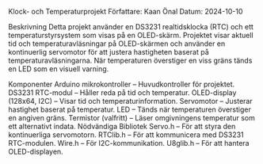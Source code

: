 Klock- och Temperaturprojekt
Författare: Kaan Önal
Datum: 2024-10-10

Beskrivning
Detta projekt använder en DS3231 realtidsklocka (RTC) och ett temperaturstyrsystem som visas på en OLED-skärm. Projektet visar aktuell tid och temperaturavläsningar på OLED-skärmen och använder en kontinuerlig servomotor för att justera hastigheten baserat på temperaturavläsningarna. När temperaturen överstiger en viss gräns tänds en LED som en visuell varning.

Komponenter
Arduino mikrokontroller – Huvudkontroller för projektet.
DS3231 RTC-modul – Håller reda på tid och temperatur.
OLED-display (128x64, I2C) – Visar tid och temperaturinformation.
Servomotor – Justerar hastighet baserat på temperatur.
LED – Tänds när temperaturen överstiger en angiven gräns.
Termistor (valfritt) – Läser omgivningens temperatur som ett alternativt indata.
Nödvändiga Bibliotek
Servo.h – För att styra den kontinuerliga servomotorn.
RTClib.h – För att kommunicera med DS3231 RTC-modulen.
Wire.h – För I2C-kommunikation.
U8glib.h – För att hantera OLED-displayen.
